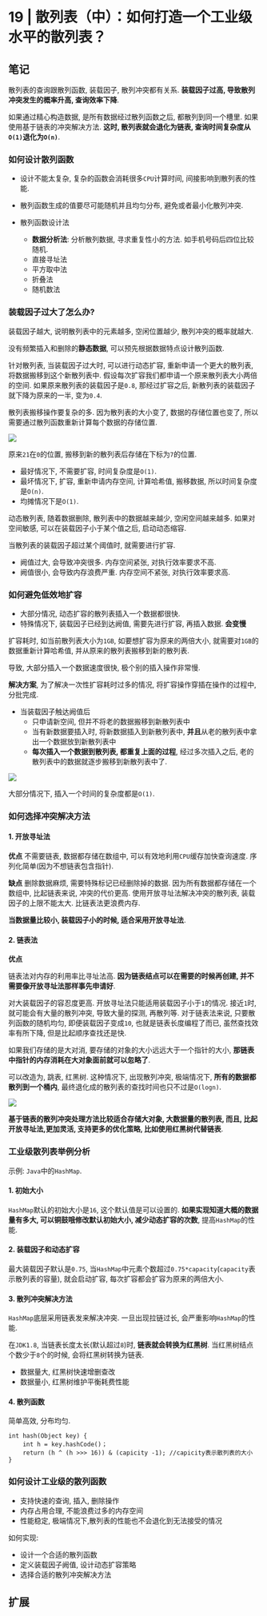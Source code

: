 # 19 | 散列表（中）：如何打造一个工业级水平的散列表？

## 笔记

散列表的查询跟散列函数, 装载因子, 散列冲突都有关系. **装载因子过高, 导致散列冲突发生的概率升高, 查询效率下降**.

如果通过精心构造数据, 是所有数据经过散列函数之后, 都散列到同一个槽里. 如果使用基于链表的冲突解决方法. **这时, 散列表就会退化为链表, 查询时间复杂度从`O(1)`退化为`O(n)`**.

### 如何设计散列函数

* 设计不能太复杂, 复杂的函数会消耗很多`CPU`计算时间, 间接影响到散列表的性能.
* 散列函数生成的值要尽可能随机并且均匀分布, 避免或者最小化散列冲突.

* 散列函数设计法
	* **数据分析法**: 分析散列数据, 寻求重复性小的方法. 如手机号码后四位比较随机.
	* 直接寻址法
	* 平方取中法
	* 折叠法
	* 随机数法

### 装载因子过大了怎么办?

装载因子越大, 说明散列表中的元素越多, 空闲位置越少, 散列冲突的概率就越大.

没有频繁插入和删除的**静态数据**, 可以预先根据数据特点设计散列函数.

针对散列表, 当装载因子过大时, 可以进行动态扩容, 重新申请一个更大的散列表, 将数据搬移到这个新散列表中. 假设每次扩容我们都申请一个原来散列表大小两倍的空间. 如果原来散列表的装载因子是`0.8`, 那经过扩容之后, 新散列表的装载因子就下降为原来的一半, 变为`0.4`.

散列表搬移操作要复杂的多. 因为散列表的大小变了, 数据的存储位置也变了, 所以需要通过散列函数重新计算每个数据的存储位置.

![](./img/19_01.jpg)

原来`21`在`0`的位置, 搬移到新的散列表后存储在下标为`7`的位置.

* 最好情况下, 不需要扩容, 时间复杂度是`O(1)`.
* 最坏情况下, 扩容, 重新申请内存空间, 计算哈希值, 搬移数据, 所以时间复杂度是`O(n)`.
* 均摊情况下是`O(1)`.

动态散列表, 随着数据删除, 散列表中的数据越来越少, 空闲空间越来越多. 如果对空间敏感, 可以在装载因子小于某个值之后, 启动动态缩容.

当散列表的装载因子超过某个阈值时, 就需要进行扩容.

* 阙值过大, 会导致冲突很多. 内存空间紧张, 对执行效率要求不高.
* 阙值很小, 会导致内存浪费严重. 内存空间不紧张, 对执行效率要求高.

### 如何避免低效地扩容

* 大部分情况, 动态扩容的散列表插入一个数据都很快.
* 特殊情况下, 装载因子已经到达阙值, 需要先进行扩容, 再插入数据. **会变慢**

扩容耗时, 如当前散列表大小为`1GB`, 如要想扩容为原来的两倍大小, 就需要对`1GB`的数据重新计算哈希值, 并从原来的散列表搬移到新的散列表.

导致, 大部分插入一个数据速度很快, 极个别的插入操作非常慢.

**解决方案**, 为了解决一次性扩容耗时过多的情况, 将扩容操作穿插在操作的过程中, 分批完成. 

* 当装载因子触达阙值后
	* 只申请新空间, 但并不将老的数据搬移到新散列表中
	* 当有新数据要插入时, 将新数据插入到新散列表中, **并且**从老的散列表中拿出一个数据放到新散列表中
	* **每次插入一个数据到散列表, 都重复上面的过程**, 经过多次插入之后, 老的散列表中的数据就逐步搬移到新散列表中了.

![](./img/19_02.jpg)

大部分情况下, 插入一个时间的复杂度都是`O(1)`.

### 如何选择冲突解决方法

#### 1. 开放寻址法

**优点** 不需要链表, 数据都存储在数组中, 可以有效地利用`CPU`缓存加快查询速度. 序列化简单(因为不想链表包含指针).

**缺点** 删除数据麻烦, 需要特殊标记已经删除掉的数据. 因为所有数据都存储在一个数组中, 比起链表来说, 冲突的代价更高. 使用开放寻址法解决冲突的散列表, 装载因子的上限不能太大. 比链表法更浪费内存.

**当数据量比较小, 装载因子小的时候, 适合采用开放寻址法**.

#### 2. 链表法

**优点** 

链表法对内存的利用率比寻址法高. **因为链表结点可以在需要的时候再创建, 并不需要像开放寻址法那样事先申请好**.

对大装载因子的容忍度更高. 开放寻址法只能适用装载因子小于`1`的情况. 接近`1`时, 就可能会有大量的散列冲突, 导致大量的探测, 再散列等. 对于链表法来说, 只要散列函数的随机均匀, 即便装载因子变成`10`, 也就是链表长度编程了而已, 虽然查找效率有所下降, 但是比起顺序查找还是快.

如果我们存储的是大对消, 要存储的对象的大小远远大于一个指针的大小, **那链表中指针的内存消耗在大对象面前就可以忽略了**.

可以改造为, 跳表, 红黑树. 这种情况下, 出现散列冲突, 极端情况下, **所有的数据都散列到一个桶内**, 最终退化成的散列表的查找时间也只不过是`O(logn)`. 

![](./img/19_03.jpg)

**基于链表的散列冲突处理方法比较适合存储大对象, 大数据量的散列表, 而且, 比起开放寻址法,更加灵活, 支持更多的优化策略, 比如使用红黑树代替链表**.

### 工业级散列表举例分析

示例: `Java`中的`HashMap`.

#### 1. 初始大小

`HashMap`默认的初始大小是`16`, 这个默认值是可以设置的. **如果实现知道大概的数据量有多大, 可以铜鼓哦修改默认初始大小, 减少动态扩容的次数**, 提高`HashMap`的性能.

#### 2. 装载因子和动态扩容

最大装载因子默认是`0.75`, 当`HashMap`中元素个数超过`0.75*capacity`(`capacity`表示散列表的容量), 就会启动扩容, 每次扩容都会扩容为原来的两倍大小.

#### 3. 散列冲突解决方法

`HashMap`底层采用链表发来解决冲突. 一旦出现拉链过长, 会严重影响`HashMap`的性能.

在`JDK1.8`, 当链表长度太长(默认超过`8`)时, **链表就会转换为红黑树**. 当红黑树结点个数少于`8`个的时候, 会将红黑树转换为链表.

* 数据量大, 红黑树快速增删查改
* 数据量小, 红黑树维护平衡耗费性能

#### 4. 散列函数

简单高效, 分布均匀.

```
int hash(Object key) {
    int h = key.hashCode()；
    return (h ^ (h >>> 16)) & (capicity -1); //capicity表示散列表的大小
}
```

### 如何设计工业级的散列函数

* 支持快速的查询, 插入, 删除操作
* 内存占用合理, 不能浪费过多的内存空间
* 性能稳定, 极端情况下,散列表的性能也不会退化到无法接受的情况

如何实现:

* 设计一个合适的散列函数
* 定义装载因子阙值, 设计动态扩容策略
* 选择合适的散列冲突解决方法

## 扩展